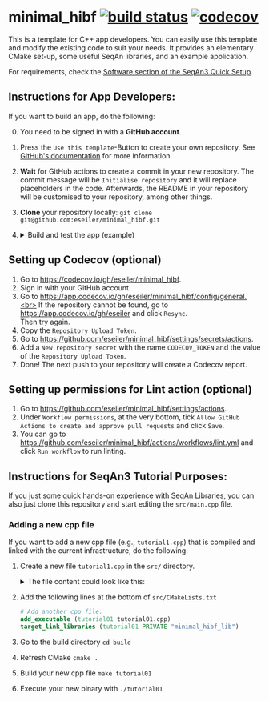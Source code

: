 <!--
SPDX-FileCopyrightText: 2006-2025 Knut Reinert & Freie Universität Berlin
SPDX-FileCopyrightText: 2016-2025 Knut Reinert & MPI für molekulare Genetik
SPDX-License-Identifier: CC0-1.0
-->

# minimal_hibf [![build status][1]][2] [![codecov][3]][4]
<!--
    Above uses reference-style links with numbers.
    See also https://github.com/adam-p/markdown-here/wiki/Markdown-Cheatsheet#links.

    For example, `[![build status][1]][2]` evaluates to the following:
        `[link_text][2]`
        `[2]` is a reference to a link, i.e. `[link_text](https://...)`

        `[link_text]` = `[![build status][1]]`
        `[1]` is once again a reference to a link - this time an image, i.e. `[![build status](https://...)]
        `![build status]` is the text that should be displayed if the linked resource (`[1]`) is not available

    `[![build status][1]][2]` hence means:
    Show the picture linked under `[1]`. In case it cannot be displayed, show the text "build status" instead.
    The picture, or alternative text, should link to `[2]`.
-->

<!--
    This is the CI badge image:
        `https://img.shields.io/github/workflow/status/` - we do not use GitHub's badges as they are not customisable.
        `/eseiler/minimal_hibf/` - owner/repository
        `CI%20on%20Linux` - name of the workflow as encoded URL (e.g., whitespace = %20)
        `main` - branch to show
        `?style=flat&logo=github` - use a GitHub-style badge
        `&label=minimal_hibf%20CI` - text on the badge
        `"Open GitHub actions page"` - this text will be shown on hover
-->
[1]: https://img.shields.io/github/actions/workflow/status/eseiler/minimal_hibf/ci_linux.yml?branch=main&style=flat&logo=github&label=minimal_hibf%20CI "Open GitHub actions page"
<!--
    This is the CI badge link:
        `https://github.com/eseiler/minimal_hibf/actions` - actions page of owner/repository
        `?query=branch%3Amain` - only show actions that ran on the mater branch
-->
[2]: https://github.com/eseiler/minimal_hibf/actions?query=branch%3Amain
<!--
    This is the Codecov badge image:
        Codecov offers badges: https://app.codecov.io/gh/eseiler/minimal_hibf/settings/badge
        While being logged in into Codecov, navigate to Settings->Badge and copy the markdown badge.
        Copy the image part of the markdown badge here.
    `"Open Codecov page"` - this text will be shown on hover
-->
[3]: https://codecov.io/gh/eseiler/minimal_hibf/branch/main/graph/badge.svg "Open Codecov page"
<!--
    This is the Codecov badge link:
        Codecov offers badges: https://app.codecov.io/gh/eseiler/minimal_hibf/settings/badge
        While being logged in into Codecov, navigate to Settings->Badge and copy the markdown badge.
        Copy the URL part of the markdown badge here.
-->
[4]: https://codecov.io/gh/eseiler/minimal_hibf

This is a template for C++ app developers.
You can easily use this template and modify the existing code to suit your needs.
It provides an elementary CMake set-up, some useful SeqAn libraries, and an example application.

For requirements, check the [Software section of the SeqAn3 Quick Setup](https://docs.seqan.de/seqan3/main_user/setup.html#autotoc_md109).

## Instructions for App Developers:

If you want to build an app, do the following:

0. You need to be signed in with a **GitHub account**.
1. Press the `Use this template`-Button to create your own repository. See [GitHub's documentation](https://docs.github.com/en/github/creating-cloning-and-archiving-repositories/creating-a-repository-from-a-template) for more information.
2. **Wait** for GitHub actions to create a commit in your new repository. The commit message will be `Initialise repository` and it will replace placeholders in the code. Afterwards, the README in your repository will be customised to your repository, among other things.
3. **Clone** your repository locally: `git clone git@github.com:eseiler/minimal_hibf.git`
4. <details><summary>Build and test the app (example) </summary>
    In your local repository clone, you can do the following to build and test your app:

    ```bash
    mkdir build        # create build directory
    cd build           # step into build directory
    cmake ..           # call cmake on the repository
    make               # build the app minimal_hibf
    make check         # build and run tests
    ./bin/minimal_hibf # Execute the app (prints a short help page)
    ```
   </details>

## Setting up Codecov (optional)

1. Go to https://codecov.io/gh/eseiler/minimal_hibf.
2. Sign in with your GitHub account.
3. Go to https://app.codecov.io/gh/eseiler/minimal_hibf/config/general.<br>
   If the repository cannot be found, go to https://app.codecov.io/gh/eseiler and click `Resync`.<br>
   Then try again.
4. Copy the `Repository Upload Token`.
5. Go to https://github.com/eseiler/minimal_hibf/settings/secrets/actions.
6. Add a `New repository secret` with the name `CODECOV_TOKEN` and the value of the `Repository Upload Token`.
7. Done! The next push to your repository will create a Codecov report.

## Setting up permissions for Lint action (optional)

1. Go to https://github.com/eseiler/minimal_hibf/settings/actions.
2. Under `Workflow permissions`, at the very bottom, tick `Allow GitHub Actions to create and approve pull requests` and click `Save`.
3. You can go to https://github.com/eseiler/minimal_hibf/actions/workflows/lint.yml and click `Run workflow` to run linting.

## Instructions for SeqAn3 Tutorial Purposes:

If you just some quick hands-on experience with SeqAn Libraries, you can also just clone this repository and start editing the `src/main.cpp` file.

### Adding a new cpp file

If you want to add a new cpp file (e.g., `tutorial1.cpp`) that is compiled and linked with the current infrastructure, do the following:

1. Create a new file `tutorial1.cpp` in the `src/` directory.
   <details><summary>The file content could look like this:</summary>

   ```cpp
   #include <seqan3/core/debug_stream.hpp>

   int main()
   {
       seqan3::debug_stream << "Hello, World!" << std::endl;
   }
   ```
   </details>
2. Add the following lines at the bottom of `src/CMakeLists.txt`
    ```cmake
    # Add another cpp file.
    add_executable (tutorial01 tutorial01.cpp)
    target_link_libraries (tutorial01 PRIVATE "minimal_hibf_lib")
    ```
3. Go to the build directory `cd build`
4. Refresh CMake `cmake .`
5. Build your new cpp file `make tutorial01`
6. Execute your new binary with `./tutorial01`
